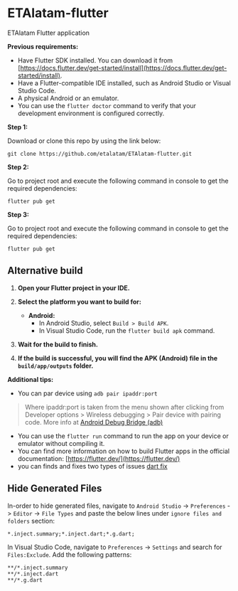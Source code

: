 # ETAlatam-flutter

ETAlatam Flutter application

**Previous requirements:**

* Have Flutter SDK installed. You can download it from [https://docs.flutter.dev/get-started/install](https://docs.flutter.dev/get-started/install).
* Have a Flutter-compatible IDE installed, such as Android Studio or Visual Studio Code.
* A physical Android or an emulator.
* You can use the `flutter doctor` command to verify that your development environment is configured correctly.


**Step 1:**

Download or clone this repo by using the link below:

```
git clone https://github.com/etalatam/ETAlatam-flutter.git
```

**Step 2:**

Go to project root and execute the following command in console to get the required dependencies: 

```
flutter pub get 
```

**Step 3:**

Go to project root and execute the following command in console to get the required dependencies: 

```
flutter pub get 
```

## Alternative build

1. **Open your Flutter project in your IDE.**
2. **Select the platform you want to build for:**

      * **Android:**
          * In Android Studio, select `Build > Build APK`.
          * In Visual Studio Code, run the `flutter build apk` command.

3. **Wait for the build to finish.**
4. **If the build is successful, you will find the APK (Android) file in the `build/app/outputs` folder.**

**Additional tips:**

* You can par device using `adb pair ipaddr:port`

> Where ipaddr:port is taken from the menu shown after clicking from Developer options > Wireless debugging > Pair device with pairing code. 
> More info at [Android Debug Bridge (adb)](https://developer.android.com/tools/adb)

* You can use the `flutter run` command to run the app on your device or emulator without compiling it.
* You can find more information on how to build Flutter apps in the official documentation: [https://flutter.dev/](https://flutter.dev/)
* you can finds and fixes two types of issues [dart fix](https://dart.dev/tools/dart-fix)


## Hide Generated Files

In-order to hide generated files, navigate to `Android Studio` -> `Preferences` -> `Editor` -> `File Types` and paste the below lines under `ignore files and folders` section:

```
*.inject.summary;*.inject.dart;*.g.dart;
```

In Visual Studio Code, navigate to `Preferences` -> `Settings` and search for `Files:Exclude`. Add the following patterns:
```
**/*.inject.summary
**/*.inject.dart
**/*.g.dart
```

